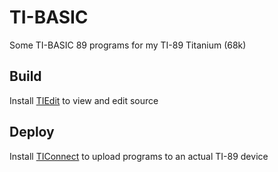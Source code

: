 # TI-BASIC
Some TI-BASIC 89 programs for my TI-89 Titanium (68k)
## Build
Install [TIEdit](http://pengels.bplaced.net/index.php/tiedit) to view and edit source
## Deploy
Install [TIConnect](https://education.ti.com/en/products/computer-software/ti-connect-sw) to upload programs to an actual TI-89 device

